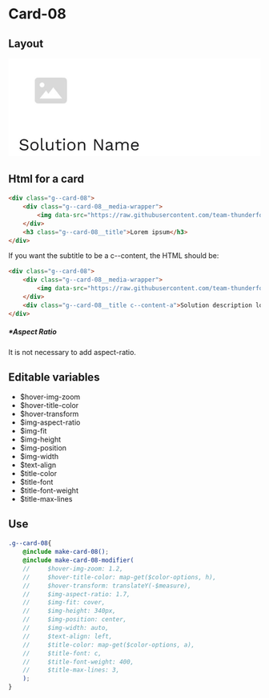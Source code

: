 # Card-08

## Layout

![alt text][card-08]

[card-08]: /src/img/global-components/card/card-08.jpg

## Html for a card

```html
<div class="g--card-08">
    <div class="g--card-08__media-wrapper">
        <img data-src="https://raw.githubusercontent.com/team-thunderfoot/ui/main/src/img/global-components/rounded-img-placeholder.png" src="/src/img/global-components/placeholder.jpg" alt="alt text" class="g--card-08__media-wrapper__media g--lazy-01">
    </div>
    <h3 class="g--card-08__title">Lorem ipsum</h3>
</div>
```

If you want the subtitle to be a c--content, the HTML should be:
```html
<div class="g--card-08">
    <div class="g--card-08__media-wrapper">
        <img data-src="https://raw.githubusercontent.com/team-thunderfoot/ui/main/src/img/global-components/rounded-img-placeholder.png" src="/src/img/global-components/placeholder.jpg" alt="alt text" class="g--card-08__media-wrapper__media g--lazy-01">
    </div>
    <div class="g--card-08__title c--content-a">Solution description lorem ipsum dolor sit amet consectetur.</div>
</div>
```

##### \*Aspect Ratio

It is not necessary to add aspect-ratio.

## Editable variables

- $hover-img-zoom
- $hover-title-color
- $hover-transform
- $img-aspect-ratio
- $img-fit
- $img-height
- $img-position
- $img-width
- $text-align
- $title-color
- $title-font
- $title-font-weight
- $title-max-lines

## Use

```scss
.g--card-08{
    @include make-card-08();
    @include make-card-08-modifier(
    //     $hover-img-zoom: 1.2,
    //     $hover-title-color: map-get($color-options, h),
    //     $hover-transform: translateY(-$measure),
    //     $img-aspect-ratio: 1.7,
    //     $img-fit: cover,
    //     $img-height: 340px,
    //     $img-position: center,
    //     $img-width: auto,
    //     $text-align: left,
    //     $title-color: map-get($color-options, a),
    //     $title-font: c,
    //     $title-font-weight: 400,
    //     $title-max-lines: 3,
    );
}
```